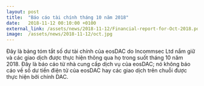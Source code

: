```yaml
---
layout: post
title:  "Báo cáo tài chính tháng 10 năm 2018"
date:   2018-11-12 00:10:00 +0100
external_link: /assets/news/2018-11-12/Financial-report-for-Oct-2018.pdf
image:  /assets/news/2018-11-12/oct.jpg
---
```

Đây là bảng tóm tắt số dư tài chính của eosDAC do Incommsec Ltd nắm giữ và các giao dịch được thực hiện thông qua họ trong suốt tháng 10 năm 2018.
Đây là báo cáo từ nhà cung cấp dịch vụ của eosDAC; nó không báo cáo về số dư tiền điện tử của eosDAC hay các giao dịch trên chuỗi được thực hiện bởi chính DAC.
